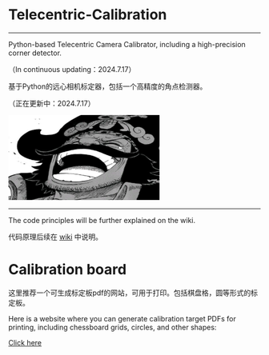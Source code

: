 # Telecentric-Calibration 
***
Python-based Telecentric Camera Calibrator, including 
a high-precision corner detector.

（In continuous updating：2024.7.17）

基于Python的远心相机标定器，包括一个高精度的角点检测器。

（正在更新中：2024.7.17）

<img src=".github/image/Roger.png" width="60%" height="170">

***
The code principles will be further explained on the wiki.

代码原理后续在 [wiki](https://github.com/hzweifei/Telecentric-Calibration/wiki) 中说明。

# Calibration board

这里推荐一个可生成标定板pdf的网站，可用于打印。包括棋盘格，圆等形式的标定板。

Here is a website where you can generate calibration target PDFs for printing, including chessboard grids, circles, and other shapes:

[Click here](https://calib.io/pages/camera-calibration-pattern-generator)

